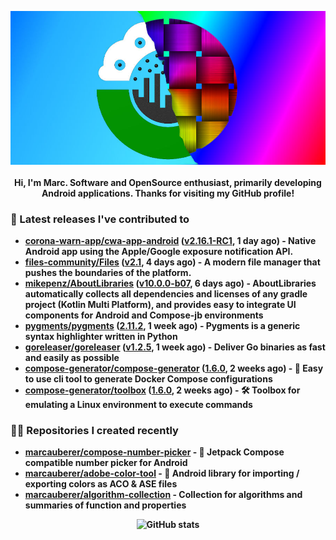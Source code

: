 <p align="center">
	<img src="https://raw.githubusercontent.com/marcauberer/marcauberer/master/images/frontpage-image.jpg">
	<br><br>
	<b>Hi, I'm Marc. Software and OpenSource enthusiast, primarily developing Android applications. Thanks for visiting my GitHub profile!
</p>

### 🚀 Latest releases I've contributed to


- [corona-warn-app/cwa-app-android](https://github.com/corona-warn-app/cwa-app-android) ([v2.16.1-RC1](https://github.com/corona-warn-app/cwa-app-android/releases/tag/v2.16.1-RC1), 1 day ago) - Native Android app using the Apple/Google exposure notification API.
- [files-community/Files](https://github.com/files-community/Files) ([v2.1](https://github.com/files-community/Files/releases/tag/v2.1), 4 days ago) - A modern file manager that pushes the boundaries of the platform.
- [mikepenz/AboutLibraries](https://github.com/mikepenz/AboutLibraries) ([v10.0.0-b07](https://github.com/mikepenz/AboutLibraries/releases/tag/v10.0.0-b07), 6 days ago) - AboutLibraries automatically collects all dependencies and licenses of any gradle project (Kotlin Multi Platform), and provides easy to integrate UI components for Android and Compose-jb environments 
- [pygments/pygments](https://github.com/pygments/pygments) ([2.11.2](https://github.com/pygments/pygments/releases/tag/2.11.2), 1 week ago) - Pygments is a generic syntax highlighter written in Python
- [goreleaser/goreleaser](https://github.com/goreleaser/goreleaser) ([v1.2.5](https://github.com/goreleaser/goreleaser/releases/tag/v1.2.5), 1 week ago) - Deliver Go binaries as fast and easily as possible
- [compose-generator/compose-generator](https://github.com/compose-generator/compose-generator) ([1.6.0](https://github.com/compose-generator/compose-generator/releases/tag/1.6.0), 2 weeks ago) - 🐳 Easy to use cli tool to generate Docker Compose configurations
- [compose-generator/toolbox](https://github.com/compose-generator/toolbox) ([1.6.0](https://github.com/compose-generator/toolbox/releases/tag/1.6.0), 2 weeks ago) - 🛠️ Toolbox for emulating a Linux environment to execute commands

### 👨‍💻 Repositories I created recently
- [marcauberer/compose-number-picker](https://github.com/marcauberer/compose-number-picker) - 🔢 Jetpack Compose compatible number picker for Android
- [marcauberer/adobe-color-tool](https://github.com/marcauberer/adobe-color-tool) - 🎨 Android library for importing / exporting colors as ACO &amp; ASE files
- [marcauberer/algorithm-collection](https://github.com/marcauberer/algorithm-collection) - Collection for algorithms and summaries of function and properties

<p align="center">
	<img src="https://github-readme-stats.vercel.app/api?username=marcauberer&show_icons=true&theme=dark" alt="GitHub stats">
</p>
